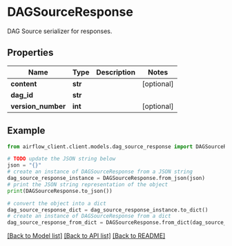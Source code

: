 # DAGSourceResponse

DAG Source serializer for responses.

## Properties

Name | Type | Description | Notes
------------ | ------------- | ------------- | -------------
**content** | **str** |  | [optional] 
**dag_id** | **str** |  | 
**version_number** | **int** |  | [optional] 

## Example

```python
from airflow_client.client.models.dag_source_response import DAGSourceResponse

# TODO update the JSON string below
json = "{}"
# create an instance of DAGSourceResponse from a JSON string
dag_source_response_instance = DAGSourceResponse.from_json(json)
# print the JSON string representation of the object
print(DAGSourceResponse.to_json())

# convert the object into a dict
dag_source_response_dict = dag_source_response_instance.to_dict()
# create an instance of DAGSourceResponse from a dict
dag_source_response_from_dict = DAGSourceResponse.from_dict(dag_source_response_dict)
```
[[Back to Model list]](../README.md#documentation-for-models) [[Back to API list]](../README.md#documentation-for-api-endpoints) [[Back to README]](../README.md)


